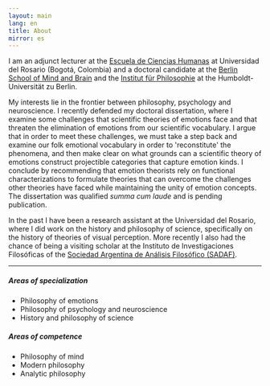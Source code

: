 ```yaml
---
layout: main
lang: en
title: About
mirror: es
---
```


I am an adjunct lecturer at the [Escuela de Ciencias Humanas](http://www.urosario.edu.co/Escuela-de-Ciencias-Humanas/inicio/) at Universidad del Rosario (Bogotá, Colombia) and a doctoral candidate at the [Berlin School of Mind and Brain](http://www.mind-and-brain.de/home/) and the [Institut für Philosophie](https://www.philosophie.hu-berlin.de/) at the Humboldt-Universität zu Berlin.

My interests lie in the frontier between philosophy, psychology and neuroscience. I recently defended my doctoral dissertation, where I examine some challenges that scientific theories of emotions face and that threaten the elimination of emotions from our scientific vocabulary. I argue that in order to meet these challenges, we must take a step back and examine our folk emotional vocabulary in order to 'reconstitute' the phenomena, and then make clear on what grounds can a scientific theory of emotions construct projectible categories that capture emotion kinds. I conclude by recommending that emotion theorists rely on functional characterizations to formulate theories that can overcome the challenges other theories have faced while maintaining the unity of emotion concepts. The dissertation was qualified _summa cum laude_ and is pending publication. 

In the past I have been a research assistant at the Universidad del Rosario, where I did work on the history and philosophy of science, specifically on the history of theories of visual perception. More recently I also had the chance of being a visiting scholar at the Instituto de Investigaciones Filosóficas of the [Sociedad Argentina de Análisis Filosófico (SADAF)](http://www.sadaf.org.ar/es/).

<hr>

<div class="row" id="areas">
  <div class="col-lg-6">
    <h5>Areas of specialization</h5>
    <ul>
    <li>Philosophy of emotions</li>
    <li>Philosophy of psychology and neuroscience</li>
    <li>History and philosophy of science</li>
    </ul>
  </div>
<div class="col-lg-6">
  <h5>Areas of competence</h5>
  <ul>
  <li>Philosophy of mind</li>
  <li>Modern philosophy</li>
  <li>Analytic philosophy</li>
  </ul>
  </div>
</div>
